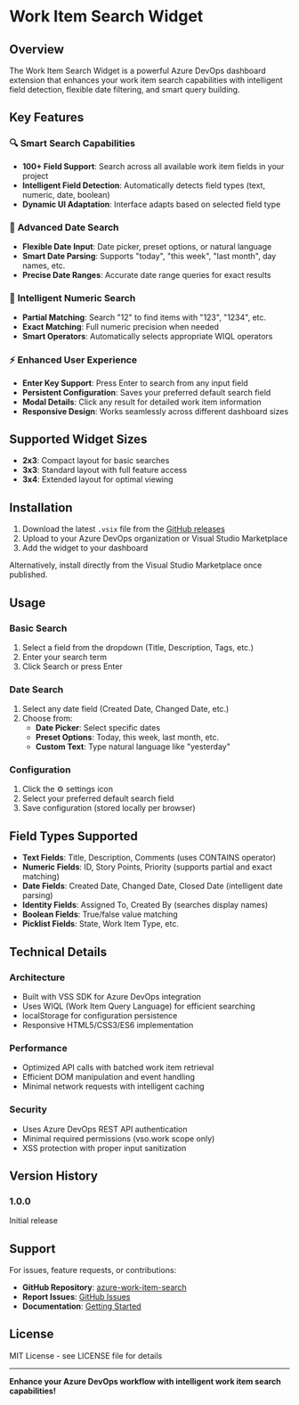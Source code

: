 # Work Item Search Widget

## Overview

The Work Item Search Widget is a powerful Azure DevOps dashboard extension that enhances your work item search capabilities with intelligent field detection, flexible date filtering, and smart query building.

## Key Features

### 🔍 **Smart Search Capabilities**
- **100+ Field Support**: Search across all available work item fields in your project
- **Intelligent Field Detection**: Automatically detects field types (text, numeric, date, boolean)
- **Dynamic UI Adaptation**: Interface adapts based on selected field type

### 📅 **Advanced Date Search**
- **Flexible Date Input**: Date picker, preset options, or natural language
- **Smart Date Parsing**: Supports "today", "this week", "last month", day names, etc.
- **Precise Date Ranges**: Accurate date range queries for exact results

### 🔢 **Intelligent Numeric Search**
- **Partial Matching**: Search "12" to find items with "123", "1234", etc.
- **Exact Matching**: Full numeric precision when needed
- **Smart Operators**: Automatically selects appropriate WIQL operators

### ⚡ **Enhanced User Experience**
- **Enter Key Support**: Press Enter to search from any input field
- **Persistent Configuration**: Saves your preferred default search field
- **Modal Details**: Click any result for detailed work item information
- **Responsive Design**: Works seamlessly across different dashboard sizes

## Supported Widget Sizes

- **2x3**: Compact layout for basic searches
- **3x3**: Standard layout with full feature access
- **3x4**: Extended layout for optimal viewing

## Installation

1. Download the latest `.vsix` file from the [GitHub releases](https://github.com/draj0/azure-work-item-search/releases)
2. Upload to your Azure DevOps organization or Visual Studio Marketplace
3. Add the widget to your dashboard

Alternatively, install directly from the Visual Studio Marketplace once published.

## Usage

### Basic Search
1. Select a field from the dropdown (Title, Description, Tags, etc.)
2. Enter your search term
3. Click Search or press Enter

### Date Search
1. Select any date field (Created Date, Changed Date, etc.)
2. Choose from:
   - **Date Picker**: Select specific dates
   - **Preset Options**: Today, this week, last month, etc.
   - **Custom Text**: Type natural language like "yesterday"

### Configuration
1. Click the ⚙️ settings icon
2. Select your preferred default search field
3. Save configuration (stored locally per browser)

## Field Types Supported

- **Text Fields**: Title, Description, Comments (uses CONTAINS operator)
- **Numeric Fields**: ID, Story Points, Priority (supports partial and exact matching)
- **Date Fields**: Created Date, Changed Date, Closed Date (intelligent date parsing)
- **Identity Fields**: Assigned To, Created By (searches display names)
- **Boolean Fields**: True/false value matching
- **Picklist Fields**: State, Work Item Type, etc.

## Technical Details

### Architecture
- Built with VSS SDK for Azure DevOps integration
- Uses WIQL (Work Item Query Language) for efficient searching
- localStorage for configuration persistence
- Responsive HTML5/CSS3/ES6 implementation

### Performance
- Optimized API calls with batched work item retrieval
- Efficient DOM manipulation and event handling
- Minimal network requests with intelligent caching

### Security
- Uses Azure DevOps REST API authentication
- Minimal required permissions (vso.work scope only)
- XSS protection with proper input sanitization

## Version History

### 1.0.0
Initial release

## Support

For issues, feature requests, or contributions:
- **GitHub Repository**: [azure-work-item-search](https://github.com/draj0/azure-work-item-search)
- **Report Issues**: [GitHub Issues](https://github.com/draj0/azure-work-item-search/issues)
- **Documentation**: [Getting Started](https://github.com/draj0/azure-work-item-search#readme)

## License

MIT License - see LICENSE file for details

---

**Enhance your Azure DevOps workflow with intelligent work item search capabilities!**
